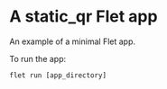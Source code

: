 # A static_qr Flet app

An example of a minimal Flet app.

To run the app:

```
flet run [app_directory]
```
